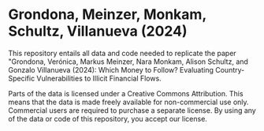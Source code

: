 # Grondona, Meinzer, Monkam, Schultz, Villanueva (2024)
This repository entails all data and code needed to replicate the paper "Grondona, Verónica, Markus Meinzer, Nara Monkam, Alison Schultz, and Gonzalo Villanueva (2024): Which Money to Follow?  Evaluating Country-Specific Vulnerabilities to Illicit Financial Flows.

Parts of the data is licensed under a Creative Commons Attribution. This means that the data is made freely available for non-commercial use only. Commercial users are required to purchase a separate license. By using any of the data or code of this repository, you accept our license.
